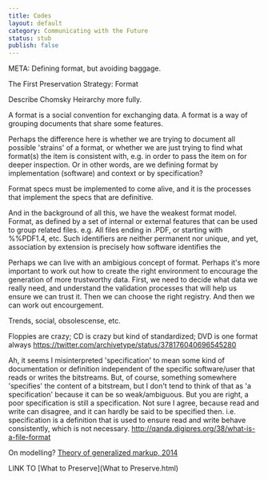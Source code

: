 ```yaml
---
title: Codes
layout: default
category: Communicating with the Future
status: stub
publish: false
---
```


META: Defining format, but avoiding baggage.

The First Preservation Strategy: Format

Describe Chomsky Heirarchy more fully.

A format is a social convention for exchanging data.
A format is a way of grouping documents that share some features.

Perhaps the difference here is whether we are trying to document all possible 'strains' of a format, or whether we are just trying to find what format(s) the item is consistent with, e.g. in order to pass the item on for deeper inspection. Or in other words, are we defining format by implementation (software) and context or by specification?

Format specs must be implemented to come alive, and it is the processes that implement the specs that are definitive.


And in the background of all this, we have the weakest format model. Format, as defined by a set of internal or external features that can be used to group related files. e.g. All files ending in .PDF, or starting with %%PDF1.4, etc. Such identifiers are neither permanent nor unique, and yet, association by extension is precisely how software identifies the 


Perhaps we can live with an ambigious concept of format. Perhaps it's more important to work out how to create the right environment to encourage the generation of more trustworthy data. First, we need to decide what data we really need, and understand the validation processes that will help us ensure we can trust it. Then we can choose the right registry. And then we can work out encourgement.


Trends, social, obsolescense, etc.

Floppies are crazy; CD is crazy but kind of standardized; DVD is one format always
https://twitter.com/archivetype/status/378176040696545280


Ah, it seems I misinterpreted 'specification' to mean some kind of documentation or definition independent of the specific software/user that reads or writes the bitstreams. But, of course, something somewhere 'specifies' the content of a bitstream, but I don't tend to think of that as 'a specification' because it can be so weak/ambiguous. But you are right, a poor specification is still a specification.
Not sure I agree, because read and write can disagree, and it can hardly be said to be specified then. i.e. specification is a definition that is used to ensure read and write behave consistently, which is not necessary.
http://qanda.digipres.org/38/what-is-a-file-format

On modelling?
[Theory of generalized markup, 2014](http://wendellpiez.com/eatyourvegetables/?p=209)

LINK TO [What to Preserve](What to Preserve.html)

